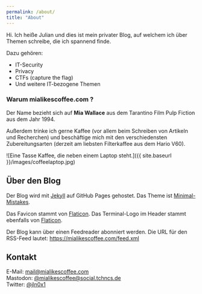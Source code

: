 ```yaml
---
permalink: /about/
title: "About"
---
```


Hi. Ich heiße Julian und dies ist mein privater Blog, auf welchem ich über Themen schreibe, die ich spannend finde.

Dazu gehören:

* IT-Security
* Privacy
* CTFs (capture the flag)
* Und weitere IT-bezogene Themen


### Warum mialikescoffee.com ?

Der Name bezieht sich auf **Mia Wallace** aus dem Tarantino Film Pulp Fiction aus dem Jahr 1994. 

Außerdem trinke ich gerne Kaffee (vor allem beim Schreiben von Artikeln und Recherchen) und beschäftige mich mit den verschiedensten Zubereitungsarten (derzeit am liebsten Filterkaffee aus dem Hario V60).
  
![Eine Tasse Kaffee, die neben einem Laptop steht.]({{ site.baseurl }}/images/coffeelaptop.jpg)  
  
  
## Über den Blog

Der Blog wird mit [Jekyll](https://jekyllrb.com/) auf GitHub Pages gehostet. Das Theme ist [Minimal-Mistakes](https://mmistakes.github.io/minimal-mistakes/).

Das Favicon stammt von [Flaticon](https://www.flaticon.com/free-icons/coffee).
Das Terminal-Logo im Header stammt ebenfalls von [Flaticon](https://www.flaticon.com/free-icon/terminal_7544562).

Der Blog kann über einen Feedreader abonniert werden. Die URL für den RSS-Feed lautet: https://mialikescoffee.com/feed.xml

## Kontakt

E-Mail: [mail@mialikescoffee.com](mailto:mail@mialikescoffee.com)  
Mastodon: [@mialikescoffee@social.tchncs.de](https://social.tchncs.de/@mialikescoffee)  
Twitter: [@jln0x1](https://twitter.com/jln0x1)   

<a rel="me" href="https://social.tchncs.de/@mialikescoffee"></a>
